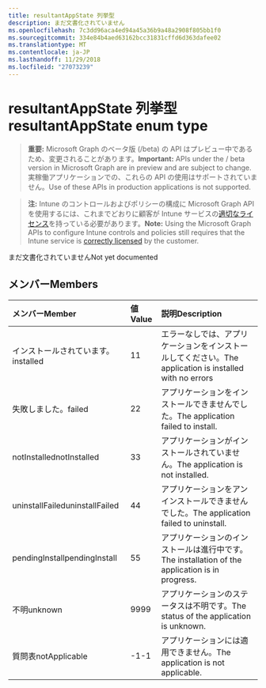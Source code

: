 ```yaml
---
title: resultantAppState 列挙型
description: まだ文書化されていません
ms.openlocfilehash: 7c3dd96aca4ed94a45a36b9a48a2908f805bb1f0
ms.sourcegitcommit: 334e84b4aed63162bcc31831cffd6d363dafee02
ms.translationtype: MT
ms.contentlocale: ja-JP
ms.lasthandoff: 11/29/2018
ms.locfileid: "27073239"
---
```

# <a name="resultantappstate-enum-type"></a><span data-ttu-id="43e99-103">resultantAppState 列挙型</span><span class="sxs-lookup"><span data-stu-id="43e99-103">resultantAppState enum type</span></span>

> <span data-ttu-id="43e99-104">**重要:** Microsoft Graph のベータ版 (/beta) の API はプレビュー中であるため、変更されることがあります。</span><span class="sxs-lookup"><span data-stu-id="43e99-104">**Important:** APIs under the / beta version in Microsoft Graph are in preview and are subject to change.</span></span> <span data-ttu-id="43e99-105">実稼働アプリケーションでの、これらの API の使用はサポートされていません。</span><span class="sxs-lookup"><span data-stu-id="43e99-105">Use of these APIs in production applications is not supported.</span></span>

> <span data-ttu-id="43e99-106">**注:** Intune のコントロールおよびポリシーの構成に Microsoft Graph API を使用するには、これまでどおりに顧客が Intune サービスの[適切なライセンス](https://go.microsoft.com/fwlink/?linkid=839381)を持っている必要があります。</span><span class="sxs-lookup"><span data-stu-id="43e99-106">**Note:** Using the Microsoft Graph APIs to configure Intune controls and policies still requires that the Intune service is [correctly licensed](https://go.microsoft.com/fwlink/?linkid=839381) by the customer.</span></span>

<span data-ttu-id="43e99-107">まだ文書化されていません</span><span class="sxs-lookup"><span data-stu-id="43e99-107">Not yet documented</span></span>
## <a name="members"></a><span data-ttu-id="43e99-108">メンバー</span><span class="sxs-lookup"><span data-stu-id="43e99-108">Members</span></span>
|<span data-ttu-id="43e99-109">メンバー</span><span class="sxs-lookup"><span data-stu-id="43e99-109">Member</span></span>|<span data-ttu-id="43e99-110">値</span><span class="sxs-lookup"><span data-stu-id="43e99-110">Value</span></span>|<span data-ttu-id="43e99-111">説明</span><span class="sxs-lookup"><span data-stu-id="43e99-111">Description</span></span>|
|:---|:---|:---|
|<span data-ttu-id="43e99-112">インストールされています。</span><span class="sxs-lookup"><span data-stu-id="43e99-112">installed</span></span>|<span data-ttu-id="43e99-113">1</span><span class="sxs-lookup"><span data-stu-id="43e99-113">1</span></span>|<span data-ttu-id="43e99-114">エラーなしでは、アプリケーションをインストールしてください。</span><span class="sxs-lookup"><span data-stu-id="43e99-114">The application is installed with no errors</span></span>|
|<span data-ttu-id="43e99-115">失敗しました。</span><span class="sxs-lookup"><span data-stu-id="43e99-115">failed</span></span>|<span data-ttu-id="43e99-116">2</span><span class="sxs-lookup"><span data-stu-id="43e99-116">2</span></span>|<span data-ttu-id="43e99-117">アプリケーションをインストールできませんでした。</span><span class="sxs-lookup"><span data-stu-id="43e99-117">The application failed to install.</span></span>|
|<span data-ttu-id="43e99-118">notInstalled</span><span class="sxs-lookup"><span data-stu-id="43e99-118">notInstalled</span></span>|<span data-ttu-id="43e99-119">3</span><span class="sxs-lookup"><span data-stu-id="43e99-119">3</span></span>|<span data-ttu-id="43e99-120">アプリケーションがインストールされていません。</span><span class="sxs-lookup"><span data-stu-id="43e99-120">The application is not installed.</span></span>|
|<span data-ttu-id="43e99-121">uninstallFailed</span><span class="sxs-lookup"><span data-stu-id="43e99-121">uninstallFailed</span></span>|<span data-ttu-id="43e99-122">4</span><span class="sxs-lookup"><span data-stu-id="43e99-122">4</span></span>|<span data-ttu-id="43e99-123">アプリケーションをアンインストールできませんでした。</span><span class="sxs-lookup"><span data-stu-id="43e99-123">The application failed to uninstall.</span></span>|
|<span data-ttu-id="43e99-124">pendingInstall</span><span class="sxs-lookup"><span data-stu-id="43e99-124">pendingInstall</span></span>|<span data-ttu-id="43e99-125">5</span><span class="sxs-lookup"><span data-stu-id="43e99-125">5</span></span>|<span data-ttu-id="43e99-126">アプリケーションのインストールは進行中です。</span><span class="sxs-lookup"><span data-stu-id="43e99-126">The installation of the application is in progress.</span></span>|
|<span data-ttu-id="43e99-127">不明</span><span class="sxs-lookup"><span data-stu-id="43e99-127">unknown</span></span>|<span data-ttu-id="43e99-128">99</span><span class="sxs-lookup"><span data-stu-id="43e99-128">99</span></span>|<span data-ttu-id="43e99-129">アプリケーションのステータスは不明です。</span><span class="sxs-lookup"><span data-stu-id="43e99-129">The status of the application is unknown.</span></span>|
|<span data-ttu-id="43e99-130">質問表</span><span class="sxs-lookup"><span data-stu-id="43e99-130">notApplicable</span></span>|<span data-ttu-id="43e99-131">-1</span><span class="sxs-lookup"><span data-stu-id="43e99-131">-1</span></span>|<span data-ttu-id="43e99-132">アプリケーションには適用できません。</span><span class="sxs-lookup"><span data-stu-id="43e99-132">The application is not applicable.</span></span>|





